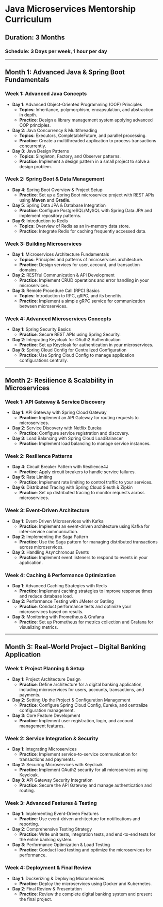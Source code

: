 # Java Microservices Mentorship Curriculum

## Duration: 3 Months
### Schedule: 3 Days per week, 1 hour per day

---

## Month 1: Advanced Java & Spring Boot Fundamentals

### Week 1: Advanced Java Concepts
- **Day 1**: Advanced Object-Oriented Programming (OOP) Principles
  - **Topics**: Inheritance, polymorphism, encapsulation, and abstraction in depth.
  - **Practice**: Design a library management system applying advanced OOP principles.
- **Day 2**: Java Concurrency & Multithreading
  - **Topics**: Executors, CompletableFuture, and parallel processing.
  - **Practice**: Create a multithreaded application to process transactions concurrently.
- **Day 3**: Java Design Patterns
  - **Topics**: Singleton, Factory, and Observer patterns.
  - **Practice**: Implement a design pattern in a small project to solve a design problem.

### Week 2: Spring Boot & Data Management
- **Day 4**: Spring Boot Overview & Project Setup
  - **Practice**: Set up a Spring Boot microservice project with REST APIs using **Maven** and **Gradle**.
- **Day 5**: Spring Data JPA & Database Integration
  - **Practice**: Configure PostgreSQL/MySQL with Spring Data JPA and implement repository patterns.
- **Day 6**: Introduction to Redis
  - **Topics**: Overview of Redis as an in-memory data store.
  - **Practice**: Integrate Redis for caching frequently accessed data.

### Week 3: Building Microservices
- **Day 1**: Microservices Architecture Fundamentals
  - **Topics**: Principles and patterns of microservices architecture.
  - **Practice**: Design services for user, account, and transaction domains.
- **Day 2**: RESTful Communication & API Development
  - **Practice**: Implement CRUD operations and error handling in your microservices.
- **Day 3**: Remote Procedure Call (RPC) Basics
  - **Topics**: Introduction to RPC, gRPC, and its benefits.
  - **Practice**: Implement a simple gRPC service for communication between microservices.

### Week 4: Advanced Microservices Concepts
- **Day 1**: Spring Security Basics
  - **Practice**: Secure REST APIs using Spring Security.
- **Day 2**: Integrating Keycloak for OAuth2 Authentication
  - **Practice**: Set up Keycloak for authentication in your microservices.
- **Day 3**: Spring Cloud Config for Centralized Configuration
  - **Practice**: Use Spring Cloud Config to manage application configurations centrally.

---

## Month 2: Resilience & Scalability in Microservices

### Week 1: API Gateway & Service Discovery
- **Day 1**: API Gateway with Spring Cloud Gateway
  - **Practice**: Implement an API Gateway for routing requests to microservices.
- **Day 2**: Service Discovery with Netflix Eureka
  - **Practice**: Configure service registration and discovery.
- **Day 3**: Load Balancing with Spring Cloud LoadBalancer
  - **Practice**: Implement load balancing to manage service instances.

### Week 2: Resilience Patterns
- **Day 4**: Circuit Breaker Pattern with Resilience4J
  - **Practice**: Apply circuit breakers to handle service failures.
- **Day 5**: Rate Limiting
  - **Practice**: Implement rate limiting to control traffic to your services.
- **Day 6**: Distributed Tracing with Spring Cloud Sleuth & Zipkin
  - **Practice**: Set up distributed tracing to monitor requests across microservices.

### Week 3: Event-Driven Architecture
- **Day 1**: Event-Driven Microservices with Kafka
  - **Practice**: Implement an event-driven architecture using Kafka for inter-service communication.
- **Day 2**: Implementing the Saga Pattern
  - **Practice**: Use the Saga pattern for managing distributed transactions across microservices.
- **Day 3**: Handling Asynchronous Events
  - **Practice**: Implement event listeners to respond to events in your application.

### Week 4: Caching & Performance Optimization
- **Day 1**: Advanced Caching Strategies with Redis
  - **Practice**: Implement caching strategies to improve response times and reduce database load.
- **Day 2**: Performance Testing with JMeter or Gatling
  - **Practice**: Conduct performance tests and optimize your microservices based on results.
- **Day 3**: Monitoring with Prometheus & Grafana
  - **Practice**: Set up Prometheus for metrics collection and Grafana for visualizing metrics.

---

## Month 3: Real-World Project – Digital Banking Application

### Week 1: Project Planning & Setup
- **Day 1**: Project Architecture Design
  - **Practice**: Define architecture for a digital banking application, including microservices for users, accounts, transactions, and payments.
- **Day 2**: Setting Up the Project & Configuration Management
  - **Practice**: Configure Spring Cloud Config, Eureka, and centralize configuration management.
- **Day 3**: Core Feature Development
  - **Practice**: Implement user registration, login, and account management features.

### Week 2: Service Integration & Security
- **Day 1**: Integrating Microservices
  - **Practice**: Implement service-to-service communication for transactions and payments.
- **Day 2**: Securing Microservices with Keycloak
  - **Practice**: Implement OAuth2 security for all microservices using Keycloak.
- **Day 3**: API Gateway Security Integration
  - **Practice**: Secure the API Gateway and manage authentication and routing.

### Week 3: Advanced Features & Testing
- **Day 1**: Implementing Event-Driven Features
  - **Practice**: Use event-driven architecture for notifications and reporting.
- **Day 2**: Comprehensive Testing Strategy
  - **Practice**: Write unit tests, integration tests, and end-to-end tests for the entire banking system.
- **Day 3**: Performance Optimization & Load Testing
  - **Practice**: Conduct load testing and optimize the microservices for performance.

### Week 4: Deployment & Final Review
- **Day 1**: Dockerizing & Deploying Microservices
  - **Practice**: Deploy the microservices using Docker and Kubernetes.
- **Day 2**: Final Review & Presentation
  - **Practice**: Review the complete digital banking system and present the final project.
